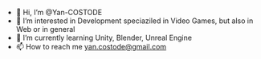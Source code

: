 - 👋 Hi, I’m @Yan-COSTODE
- 👀 I’m interested in Development speciaziled in Video Games, but also in Web or in general
- 🌱 I’m currently learning Unity, Blender, Unreal Engine
- 📫 How to reach me yan.costode@gmail.com

<!---
Yan-COSTODE/Yan-COSTODE is a ✨ special ✨ repository because its `README.md` (this file) appears on your GitHub profile.
You can click the Preview link to take a look at your changes.
--->
